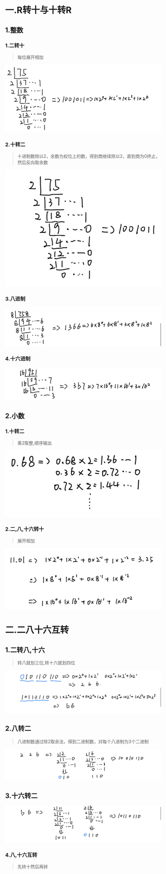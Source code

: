 # 一.R转十与十转R

## 1.整数

### 1.二转十

>每位展开相加

![](images/进制转换/2159c1118efb3dc540c6daef3de26d8a.png)
### 2.十转二

>十进制数除以2，余数为权位上的数，得到商继续除以2，直到商为0终止，然后反向取余数

![](images/进制转换/36a74c905e7dfcfb1a0dc71c8611b44f.png)
### 3.八进制

![](images/进制转换/ec5e6c3654c222a0367972c4d852e7ee.png)
### 4.十六进制

![](images/进制转换/692cb86b8904ab5ecd3df02cfee58ccf.png)
## 2.小数

### 1.十转二

>乘2取整,顺序输出

![](images/进制转换/6f908ff9583de9ff6956235244b87f06.png)

### 2.二,八,十六转十

>展开相加

![](images/进制转换/ca4545e08c0e3ebe59cc3120b03289a8.png)

# 二.二八十六互转

## 1.二转八,十六

>转八就划三位,转十六就划四位

![](images/进制转换/0f61748aa9a17996ff69902e509936dc.png)

## 2.八转二

>八进制数通过除2取余法，得到二进制数，对每个八进制为3个二进制

![](images/进制转换/10864abce2bd4b78e4200ec67214c9f6.png)

## 3.十六转二

![](images/进制转换/72c7b0b1280305df1d205c61d8f5bc99.png)

### 4.八,十六互转

>先转十然后再转

